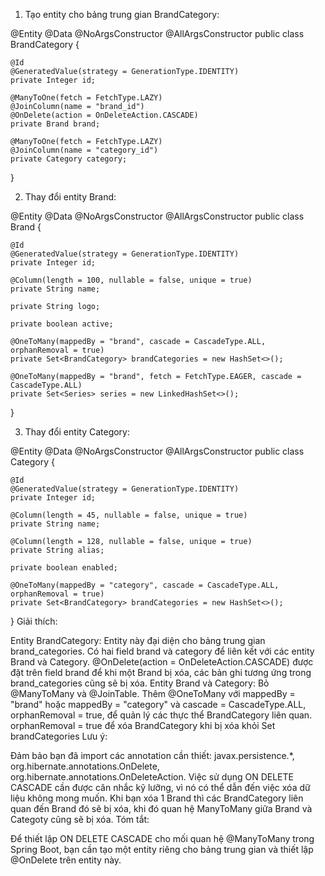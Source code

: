 1. Tạo entity cho bảng trung gian BrandCategory:

@Entity
@Data
@NoArgsConstructor
@AllArgsConstructor
public class BrandCategory {

    @Id
    @GeneratedValue(strategy = GenerationType.IDENTITY)
    private Integer id;

    @ManyToOne(fetch = FetchType.LAZY)
    @JoinColumn(name = "brand_id")
    @OnDelete(action = OnDeleteAction.CASCADE)
    private Brand brand;

    @ManyToOne(fetch = FetchType.LAZY)
    @JoinColumn(name = "category_id")
    private Category category; 

}

2. Thay đổi entity Brand:

@Entity
@Data
@NoArgsConstructor
@AllArgsConstructor
public class Brand {

    @Id
    @GeneratedValue(strategy = GenerationType.IDENTITY)
    private Integer id;

    @Column(length = 100, nullable = false, unique = true)
    private String name;

    private String logo;

    private boolean active;
    
    @OneToMany(mappedBy = "brand", cascade = CascadeType.ALL, orphanRemoval = true)
    private Set<BrandCategory> brandCategories = new HashSet<>();

    @OneToMany(mappedBy = "brand", fetch = FetchType.EAGER, cascade = CascadeType.ALL)
    private Set<Series> series = new LinkedHashSet<>();

}

3. Thay đổi entity Category:

@Entity
@Data
@NoArgsConstructor
@AllArgsConstructor
public class Category {

    @Id
    @GeneratedValue(strategy = GenerationType.IDENTITY)
    private Integer id;

    @Column(length = 45, nullable = false, unique = true)
    private String name;

    @Column(length = 128, nullable = false, unique = true)
    private String alias;

    private boolean enabled;

    @OneToMany(mappedBy = "category", cascade = CascadeType.ALL, orphanRemoval = true)
    private Set<BrandCategory> brandCategories = new HashSet<>();

}
Giải thích:

Entity BrandCategory:
Entity này đại diện cho bảng trung gian brand_categories.
Có hai field brand và category để liên kết với các entity Brand và Category.
@OnDelete(action = OnDeleteAction.CASCADE) được đặt trên field brand để khi một Brand bị xóa, các bản ghi tương ứng
trong brand_categories cũng sẽ bị xóa.
Entity Brand và Category:
Bỏ @ManyToMany và @JoinTable.
Thêm @OneToMany với mappedBy = "brand" hoặc mappedBy = "category" và cascade = CascadeType.ALL, orphanRemoval = true, để
quản lý các thực thể BrandCategory liên quan.
orphanRemoval = true để xóa BrandCategory khi bị xóa khỏi Set brandCategories
Lưu ý:

Đảm bảo bạn đã import các annotation cần thiết: javax.persistence.*, org.hibernate.annotations.OnDelete,
org.hibernate.annotations.OnDeleteAction.
Việc sử dụng ON DELETE CASCADE cần được cân nhắc kỹ lưỡng, vì nó có thể dẫn đến việc xóa dữ liệu không mong muốn.
Khi bạn xóa 1 Brand thì các BrandCategory liên quan đến Brand đó sẽ bị xóa, khi đó quan hệ ManyToMany giữa Brand và
Categoty cũng sẽ bị xóa.
Tóm tắt:

Để thiết lập ON DELETE CASCADE cho mối quan hệ @ManyToMany trong Spring Boot, bạn cần tạo một entity riêng cho bảng
trung gian và thiết lập @OnDelete trên entity này.